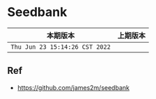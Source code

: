 # Seedbank

|本期版本|上期版本 
|:---:|:---:
`Thu Jun 23 15:14:26 CST 2022` | 

## Ref

* <https://github.com/james2m/seedbank>